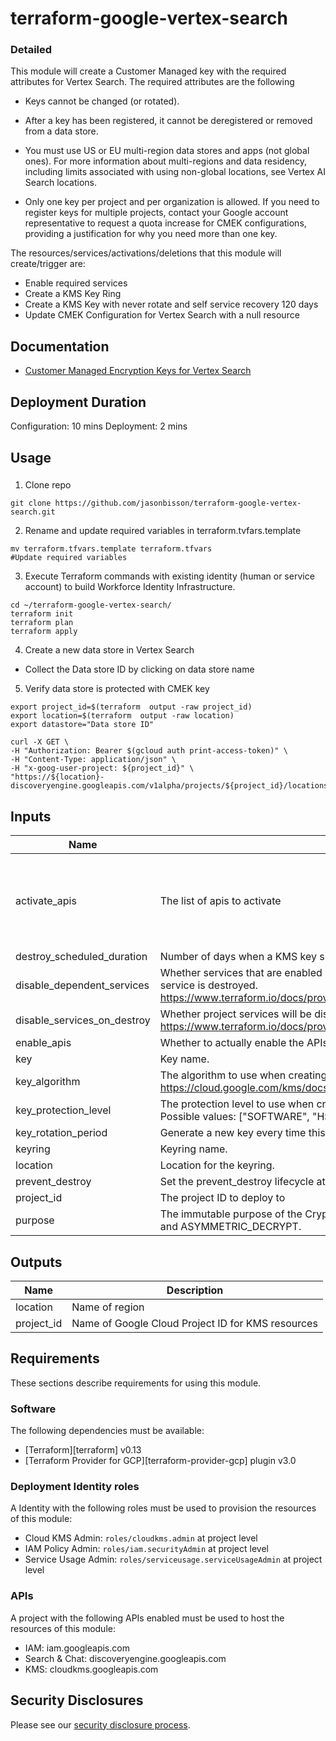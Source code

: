 # terraform-google-vertex-search


### Detailed
This module will create a Customer Managed key with the required attributes for Vertex Search. The required attributes are the following

- Keys cannot be changed (or rotated).

- After a key has been registered, it cannot be deregistered or removed from a data store.

- You must use US or EU multi-region data stores and apps (not global ones). For more information about multi-regions and data residency, including limits associated with using non-global locations, see Vertex AI Search locations.

- Only one key per project and per organization is allowed. If you need to register keys for multiple projects, contact your Google account representative to request a quota increase for CMEK configurations, providing a justification for why you need more than one key.

The resources/services/activations/deletions that this module will create/trigger are:

- Enable required services
- Create a KMS Key Ring
- Create a KMS Key with never rotate and self service recovery 120 days
- Update CMEK Configuration for Vertex Search with a null resource


## Documentation
- [Customer Managed Encryption Keys for Vertex Search](https://cloud.google.com/generative-ai-app-builder/docs/cmek)

## Deployment Duration
Configuration: 10 mins
Deployment: 2 mins

## Usage
###
1. Clone repo
```
git clone https://github.com/jasonbisson/terraform-google-vertex-search.git
```

2. Rename and update required variables in terraform.tvfars.template
```
mv terraform.tfvars.template terraform.tfvars
#Update required variables
```

3. Execute Terraform commands with existing identity (human or service account) to build Workforce Identity Infrastructure.
```
cd ~/terraform-google-vertex-search/
terraform init
terraform plan
terraform apply
```
4. Create a new data store in Vertex Search

- Collect the Data store ID by clicking on data store name

5. Verify data store is protected with CMEK key
```
export project_id=$(terraform  output -raw project_id)
export location=$(terraform  output -raw location)
export datastore="Data store ID"

curl -X GET \
-H "Authorization: Bearer $(gcloud auth print-access-token)" \
-H "Content-Type: application/json" \
-H "x-goog-user-project: ${project_id}" \
"https://${location}-discoveryengine.googleapis.com/v1alpha/projects/${project_id}/locations/${location}/collections/default_collection/dataStores/${datastore}"

```

<!-- BEGINNING OF PRE-COMMIT-TERRAFORM DOCS HOOK -->
## Inputs

| Name | Description | Type | Default | Required |
|------|-------------|------|---------|:--------:|
| activate\_apis | The list of apis to activate | `list(string)` | <pre>[<br>  "iamcredentials.googleapis.com",<br>  "iam.googleapis.com",<br>  "discoveryengine.googleapis.com",<br>  "cloudkms.googleapis.com"<br>]</pre> | no |
| destroy\_scheduled\_duration | Number of days when a KMS key sits in pending destruction. This allows for self service recovery. | `string` | `"10368000s"` | no |
| disable\_dependent\_services | Whether services that are enabled and which depend on this service should also be disabled when this service is destroyed. https://www.terraform.io/docs/providers/google/r/google_project_service.html#disable_dependent_services | `string` | `"false"` | no |
| disable\_services\_on\_destroy | Whether project services will be disabled when the resources are destroyed. https://www.terraform.io/docs/providers/google/r/google_project_service.html#disable_on_destroy | `string` | `"false"` | no |
| enable\_apis | Whether to actually enable the APIs. If false, this module is a no-op. | `string` | `"true"` | no |
| key | Key name. | `string` | `"vertex-search-master-key"` | no |
| key\_algorithm | The algorithm to use when creating a version based on this template. See the https://cloud.google.com/kms/docs/reference/rest/v1/CryptoKeyVersionAlgorithm for possible inputs. | `string` | `"GOOGLE_SYMMETRIC_ENCRYPTION"` | no |
| key\_protection\_level | The protection level to use when creating a version based on this template. Default value: "SOFTWARE" Possible values: ["SOFTWARE", "HSM"] | `string` | `"SOFTWARE"` | no |
| key\_rotation\_period | Generate a new key every time this period passes. | `string` | `null` | no |
| keyring | Keyring name. | `string` | `"vertex-search"` | no |
| location | Location for the keyring. | `string` | `"us"` | no |
| prevent\_destroy | Set the prevent\_destroy lifecycle attribute on keys. | `bool` | `true` | no |
| project\_id | The project ID to deploy to | `string` | n/a | yes |
| purpose | The immutable purpose of the CryptoKey. Possible values are ENCRYPT\_DECRYPT, ASYMMETRIC\_SIGN, and ASYMMETRIC\_DECRYPT. | `string` | `"ENCRYPT_DECRYPT"` | no |

## Outputs

| Name | Description |
|------|-------------|
| location | Name of region |
| project\_id | Name of Google Cloud Project ID for KMS resources |

<!-- END OF PRE-COMMIT-TERRAFORM DOCS HOOK -->

## Requirements

These sections describe requirements for using this module.

### Software

The following dependencies must be available:

- [Terraform][terraform] v0.13
- [Terraform Provider for GCP][terraform-provider-gcp] plugin v3.0

### Deployment Identity roles

A Identity with the following roles must be used to provision
the resources of this module:

- Cloud KMS Admin: `roles/cloudkms.admin` at project level
- IAM Policy Admin: `roles/iam.securityAdmin` at project level
- Service Usage Admin: `roles/serviceusage.serviceUsageAdmin` at project level


### APIs

A project with the following APIs enabled must be used to host the
resources of this module:

- IAM: iam.googleapis.com
- Search & Chat: discoveryengine.googleapis.com
- KMS: cloudkms.googleapis.com

## Security Disclosures

Please see our [security disclosure process](./SECURITY.md).
